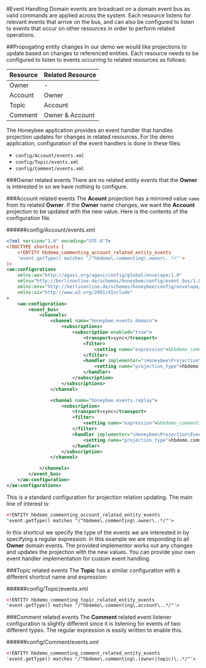 #Event Handling
Domain events are broadcast on a domain event bus as valid commands are applied across the system. Each resource listens for relevant events that arrive on the bus, and can also be configured to listen to events that occur on other resources in order to perform related operations.

##Propogating entity changes
In our demo we would like projections to update based on changes to referenced entities. Each resource needs to be configured to listen to events occurring to related resources as follows:

 Resource  | Related Resource
---------- | ----------------
   Owner   | -
  Account  | Owner
   Topic   | Account
  Comment  | Owner & Account

The Honeybee application provides an event handler that handles projection updates for changes in related resources. For the demo application, configuration of the event handlers is done in these files:

 * `config/Account/events.xml`
 * `config/Topic/events.xml`
 * `config/Comment/events.xml`

###Owner related events
There are no related entity events that the **Owner** is interested in so we have nothing to configure.

###Account related events
The **Acount** projection has a mirrored value `name` from its related **Owner**. If the **Owner** name changes, we want the **Account** projection to be updated with the new value. Here is the contents of the configuration file.

######config/Account/events.xml
```xml
<?xml version="1.0" encoding="UTF-8"?>
<!DOCTYPE shortcuts [
    <!ENTITY hbdemo_commenting_account_related_entity_events
    'event.getType() matches "/^hbdemo\.commenting\.owner\..*/"'>
]>
<ae:configurations
    xmlns:ae="http://agavi.org/agavi/config/global/envelope/1.0"
    xmlns="http://berlinonline.de/schemas/honeybee/config/event_bus/1.0"
    xmlns:env="http://berlinonline.de/schemas/honeybee/config/envelope/definition/1.0"
    xmlns:xi="http://www.w3.org/2001/XInclude"
>
    <ae:configuration>
        <event_bus>
            <channels>
                <channel name="honeybee.events.domain">
                    <subscriptions>
                        <subscription enabled="true">
                            <transport>sync</transport>
                            <filter>
                                <setting name="expression">&hbdemo_commenting_account_related_entity_events;</setting>
                            </filter>
                            <handler implementor="\Honeybee\Projection\EventHandler\RelationProjectionUpdater">
                                <setting name="projection_type">hbdemo.commenting.account</setting>
                            </handler>
                        </subscription>
                    </subscriptions>
                </channel>

                <channel name="honeybee.events.replay">
                    <subscription>
                        <transport>sync</transport>
                        <filter>
                            <setting name="expression">&hbdemo_commenting_account_related_entity_events;</setting>
                        </filter>
                        <handler implementor="\Honeybee\Projection\EventHandler\RelationProjectionUpdater">
                            <setting name="projection_type">hbdemo.commenting.account</setting>
                        </handler>
                    </subscription>
                </channel>

            </channels>
        </event_bus>
    </ae:configuration>
</ae:configurations>
```

This is a standard configuration for projection relation updating. The main line of interest is:

```xml
<!ENTITY hbdemo_commenting_account_related_entity_events 
'event.getType() matches "/^hbdemo\.commenting\.owner\..*/"'>
```

In this shortcut we specify the type of the events we are interested in by specifying a regular expression. In this example we are responding to all **Owner** domain events. The provided implementor works out any changes and updates the projection with the new values. You can provide your own event handler implementation for custom event handling.

###Topic related events
The **Topic** has a similar configuration with a different shortcut name and expression:

######config/Topic/events.xml
```xml
<!ENTITY hbdemo_commenting_topic_related_entity_events 
'event.getType() matches "/^hbdemo\.commenting\.account\..*/"'>
```

###Comment related events
The **Comment** related event listener configuration is slightly different since it is listening for events of two different types. The regular expression is easily written to enable this.

######config/Comment/events.xml
```xml
<!ENTITY hbdemo_commenting_comment_related_entity_events 
'event.getType() matches "/^hbdemo\.commenting\.(owner|topic)\..*/"'>
```
